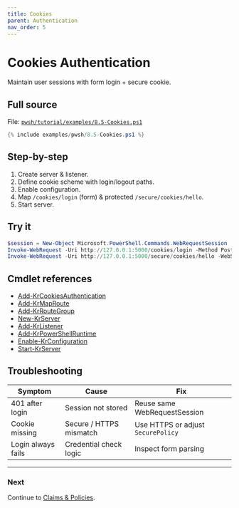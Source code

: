 ```yaml
---
title: Cookies
parent: Authentication
nav_order: 5
---
```


# Cookies Authentication

Maintain user sessions with form login + secure cookie.

## Full source

File: [`pwsh/tutorial/examples/8.5-Cookies.ps1`][8.5-Cookies.ps1]

```powershell
{% include examples/pwsh/8.5-Cookies.ps1 %}
```

## Step-by-step

1. Create server & listener.
2. Define cookie scheme with login/logout paths.
3. Enable configuration.
4. Map `/cookies/login` (form) & protected `/secure/cookies/hello`.
5. Start server.

## Try it

```powershell
$session = New-Object Microsoft.PowerShell.Commands.WebRequestSession
Invoke-WebRequest -Uri http://127.0.0.1:5000/cookies/login -Method Post -Body @{username='admin';password='secret'} -WebSession $session
Invoke-WebRequest -Uri http://127.0.0.1:5000/secure/cookies/hello -WebSession $session | Select -Expand Content
```

## Cmdlet references

- [Add-KrCookiesAuthentication][Add-KrCookiesAuthentication]
- [Add-KrMapRoute][Add-KrMapRoute]
- [Add-KrRouteGroup][Add-KrRouteGroup]
- [New-KrServer][New-KrServer]
- [Add-KrListener][Add-KrListener]
- [Add-KrPowerShellRuntime][Add-KrPowerShellRuntime]
- [Enable-KrConfiguration][Enable-KrConfiguration]
- [Start-KrServer][Start-KrServer]

## Troubleshooting

| Symptom            | Cause                   | Fix                                |
| ------------------ | ----------------------- | ---------------------------------- |
| 401 after login    | Session not stored      | Reuse same WebRequestSession       |
| Cookie missing     | Secure / HTTPS mismatch | Use HTTPS or adjust `SecurePolicy` |
| Login always fails | Credential check logic  | Inspect form parsing               |

---

### Next

Continue to [Claims & Policies](./6.Claims-Policies).

[8.5-Cookies.ps1]: /pwsh/tutorial/examples/8.5-Cookies.ps1
[Add-KrCookiesAuthentication]: /pwsh/cmdlets/Add-KrCookiesAuthentication
[Add-KrMapRoute]: /pwsh/cmdlets/Add-KrMapRoute
[Add-KrRouteGroup]: /pwsh/cmdlets/Add-KrRouteGroup
[New-KrServer]: /pwsh/cmdlets/New-KrServer
[Add-KrListener]: /pwsh/cmdlets/Add-KrListener
[Add-KrPowerShellRuntime]: /pwsh/cmdlets/Add-KrPowerShellRuntime
[Enable-KrConfiguration]: /pwsh/cmdlets/Enable-KrConfiguration
[Start-KrServer]: /pwsh/cmdlets/Start-KrServer

